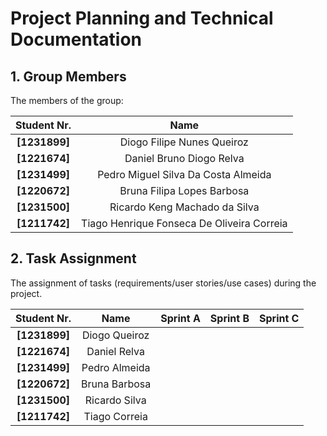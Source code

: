 # Project Planning and Technical Documentation

## 1. Group Members

The members of the group:

|  Student Nr.  |                    Name                    |
|:-------------:|:------------------------------------------:|
| **[1231899]** |         Diogo Filipe Nunes Queiroz         |
| **[1221674]** |          Daniel Bruno Diogo Relva          |
| **[1231499]** |    Pedro Miguel Silva Da Costa Almeida     |
| **[1220672]** |         Bruna Filipa Lopes Barbosa         |
| **[1231500]** |       Ricardo Keng Machado da Silva        |
| **[1211742]** | Tiago Henrique Fonseca De Oliveira Correia |

## 2. Task Assignment

The assignment of tasks (requirements/user stories/use cases) during the project.

|  Student Nr.  |     Name      | Sprint A | Sprint B | Sprint C |
|:-------------:|:-------------:|:--------:|:--------:|:--------:|
| **[1231899]** | Diogo Queiroz |          |          |          |
| **[1221674]** | Daniel Relva  |          |          |          |
| **[1231499]** | Pedro Almeida |          |          |          |
| **[1220672]** | Bruna Barbosa |          |          |          |
| **[1231500]** | Ricardo Silva |          |          |          |
| **[1211742]** | Tiago Correia |          |          |          |